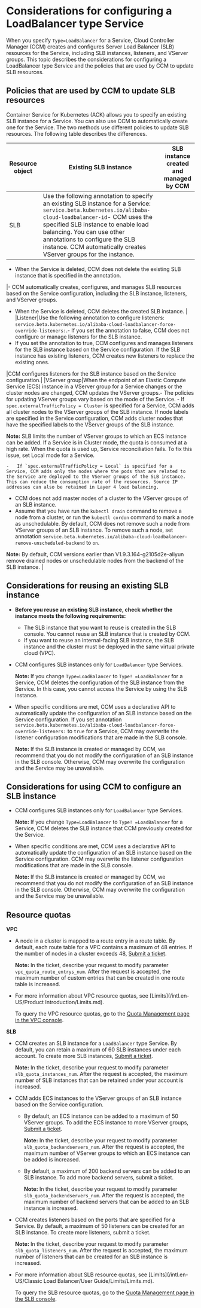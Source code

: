# Considerations for configuring a LoadBalancer type Service

When you specify `Type=LoadBalancer` for a Service, Cloud Controller Manager \(CCM\) creates and configures Server Load Balancer \(SLB\) resources for the Service, including SLB instances, listeners, and VServer groups. This topic describes the considerations for configuring a LoadBalancer type Service and the policies that are used by CCM to update SLB resources.

## Policies that are used by CCM to update SLB resources

Container Service for Kubernetes \(ACK\) allows you to specify an existing SLB instance for a Service. You can also use CCM to automatically create one for the Service. The two methods use different policies to update SLB resources. The following table describes the differences.

|Resource object|Existing SLB instance|SLB instance created and managed by CCM|
|---------------|---------------------|---------------------------------------|
|SLB|Use the following annotation to specify an existing SLB instance for a Service: `service.beta.kubernetes.io/alibaba-cloud-loadbalancer-id`-   CCM uses the specified SLB instance to enable load balancing. You can use other annotations to configure the SLB instance. CCM automatically creates VServer groups for the instance.
-   When the Service is deleted, CCM does not delete the existing SLB instance that is specified in the annotation.

|-   CCM automatically creates, configures, and manages SLB resources based on the Service configuration, including the SLB instance, listeners, and VServer groups.
-   When the Service is deleted, CCM deletes the created SLB instance. |
|Listener|Use the following annotation to configure listeners: `service.beta.kubernetes.io/alibaba-cloud-loadbalancer-force-override-listeners:`.-   If you set the annotation to false, CCM does not configure or manage listeners for the SLB instance.
-   If you set the annotation to true, CCM configures and manages listeners for the SLB instance based on the Service configuration. If the SLB instance has existing listeners, CCM creates new listeners to replace the existing ones.

|CCM configures listeners for the SLB instance based on the Service configuration.|
|VServer group|When the endpoint of an Elastic Compute Service \(ECS\) instance in a VServer group for a Service changes or the cluster nodes are changed, CCM updates the VServer groups.-   The policies for updating VServer groups vary based on the mode of the Service.
    -   If `spec.externalTrafficPolicy = Cluster` is specified for a Service, CCM adds all cluster nodes to the VServer groups of the SLB instance. If node labels are specified in the Service configuration, CCM adds cluster nodes that have the specified labels to the VServer groups of the SLB instance.

**Note:** SLB limits the number of VServer groups to which an ECS instance can be added. If a Service is in Cluster mode, the quota is consumed at a high rate. When the quota is used up, Service reconciliation fails. To fix this issue, set Local mode for a Service.

    -   If `spec.externalTrafficPolicy = Local` is specified for a Service, CCM adds only the nodes where the pods that are related to the Service are deployed to the VServer groups of the SLB instance. This can reduce the consumption rate of the resources. Source IP addresses can also be retained in Layer 4 load balancing.
-   CCM does not add master nodes of a cluster to the VServer groups of an SLB instance.
-   Assume that you have run the `kubectl drain` command to remove a node from a cluster, or run the `kubectl cordon` command to mark a node as unschedulable. By default, CCM does not remove such a node from VServer groups of an SLB instance. To remove such a node, set annotation `service.beta.kubernetes.io/alibaba-cloud-loadbalancer-remove-unscheduled-backend` to `on`.

**Note:** By default, CCM versions earlier than V1.9.3.164-g2105d2e-aliyun remove drained nodes or unschedulable nodes from the backend of the SLB instance. |

## Considerations for reusing an existing SLB instance

-   **Before you reuse an existing SLB instance, check whether the instance meets the following requirements:**
    -   The SLB instance that you want to reuse is created in the SLB console. You cannot reuse an SLB instance that is created by CCM.
    -   If you want to reuse an internal-facing SLB instance, the SLB instance and the cluster must be deployed in the same virtual private cloud \(VPC\).
-   CCM configures SLB instances only for `LoadBalancer` type Services.

    **Note:** If you change `Type=LoadBalancer` to `Type! =LoadBalancer` for a Service, CCM deletes the configuration of the SLB instance from the Service. In this case, you cannot access the Service by using the SLB instance.

-   When specific conditions are met, CCM uses a declarative API to automatically update the configuration of an SLB instance based on the Service configuration. If you set annotation `service.beta.kubernetes.io/alibaba-cloud-loadbalancer-force-override-listeners:` to `true` for a Service, CCM may overwrite the listener configuration modifications that are made in the SLB console.

    **Note:** If the SLB instance is created or managed by CCM, we recommend that you do not modify the configuration of an SLB instance in the SLB console. Otherwise, CCM may overwrite the configuration and the Service may be unavailable.


## Considerations for using CCM to configure an SLB instance

-   CCM configures SLB instances only for `LoadBalancer` type Services.

    **Note:** If you change `Type=LoadBalancer` to `Type! =LoadBalancer` for a Service, CCM deletes the SLB instance that CCM previously created for the Service.

-   When specific conditions are met, CCM uses a declarative API to automatically update the configuration of an SLB instance based on the Service configuration. CCM may overwrite the listener configuration modifications that are made in the SLB console.

    **Note:** If the SLB instance is created or managed by CCM, we recommend that you do not modify the configuration of an SLB instance in the SLB console. Otherwise, CCM may overwrite the configuration and the Service may be unavailable.


## Resource quotas

**VPC**

-   A node in a cluster is mapped to a route entry in a route table. By default, each route table for a VPC contains a maximum of 48 entries. If the number of nodes in a cluster exceeds 48, [Submit a ticket](https://workorder-intl.console.aliyun.com/console.htm).

    **Note:** In the ticket, describe your request to modify parameter `vpc_quota_route_entrys_num`. After the request is accepted, the maximum number of custom entries that can be created in one route table is increased.

-   For more information about VPC resource quotas, see [Limits](/intl.en-US/Product Introduction/Limits.md).

    To query the VPC resource quotas, go to the [Quota Management page in the VPC console](https://vpc.console.aliyun.com/quota%EF%BC%89).


**SLB**

-   CCM creates an SLB instance for a `LoadBalancer` type Service. By default, you can retain a maximum of 60 SLB instances under each account. To create more SLB instances, [Submit a ticket](https://workorder-intl.console.aliyun.com/console.htm).

    **Note:** In the ticket, describe your request to modify parameter `slb_quota_instances_num`. After the request is accepted, the maximum number of SLB instances that can be retained under your account is increased.

-   CCM adds ECS instances to the VServer groups of an SLB instance based on the Service configuration.
    -   By default, an ECS instance can be added to a maximum of 50 VServer groups. To add the ECS instance to more VServer groups, [Submit a ticket](https://workorder-intl.console.aliyun.com/console.htm).

        **Note:** In the ticket, describe your request to modify parameter `slb_quota_backendservers_num`. After the request is accepted, the maximum number of VServer groups to which an ECS instance can be added is increased.

    -   By default, a maximum of 200 backend servers can be added to an SLB instance. To add more backend servers, submit a ticket.

        **Note:** In the ticket, describe your request to modify parameter `slb_quota_backendservers_num`. After the request is accepted, the maximum number of backend servers that can be added to an SLB instance is increased.

-   CCM creates listeners based on the ports that are specified for a Service. By default, a maximum of 50 listeners can be created for an SLB instance. To create more listeners, submit a ticket.

    **Note:** In the ticket, describe your request to modify parameter `slb_quota_listeners_num`. After the request is accepted, the maximum number of listeners that can be created for an SLB instance is increased.

-   For more information about SLB resource quotas, see [Limits](/intl.en-US/Classic Load Balancer/User Guide/Limits/Limits.md).

    To query the SLB resource quotas, go to the [Quota Management page in the SLB console](https://slbnew.console.aliyun.com/slb/quota).


